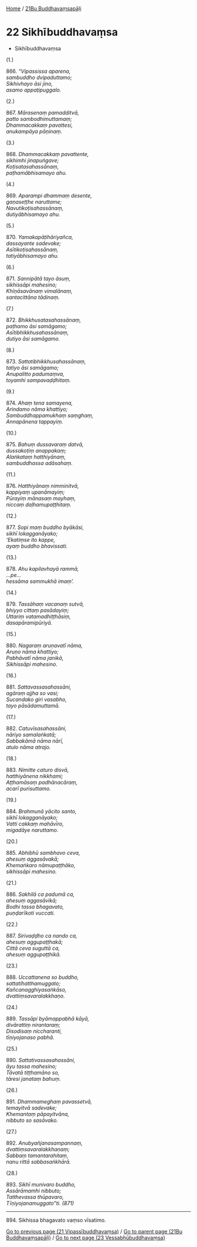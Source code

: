 
[Home](/) / [21Bu Buddhavaṃsapāḷi](../21Bu.md)

# 22 Sikhībuddhavaṃsa

* Sikhībuddhavaṃsa

(1.)

866\. _“Vipassissa aparena,_  
_sambuddho dvipaduttamo;_  
_Sikhivhayo āsi jino,_  
_asamo appaṭipuggalo._  


(2.)

867\. _Mārasenaṃ pamadditvā,_  
_patto sambodhimuttamaṃ;_  
_Dhammacakkaṃ pavattesi,_  
_anukampāya pāṇinaṃ._  


(3.)

868\. _Dhammacakkaṃ pavattente,_  
_sikhimhi jinapuṅgave;_  
_Koṭisatasahassānaṃ,_  
_paṭhamābhisamayo ahu._  


(4.)

869\. _Aparampi dhammaṃ desente,_  
_gaṇaseṭṭhe naruttame;_  
_Navutikoṭisahassānaṃ,_  
_dutiyābhisamayo ahu._  


(5.)

870\. _Yamakapāṭihāriyañca,_  
_dassayante sadevake;_  
_Asītikoṭisahassānaṃ,_  
_tatiyābhisamayo ahu._  


(6.)

871\. _Sannipātā tayo āsuṃ,_  
_sikhissāpi mahesino;_  
_Khīṇāsavānaṃ vimalānaṃ,_  
_santacittāna tādinaṃ._  


(7.)

872\. _Bhikkhusatasahassānaṃ,_  
_paṭhamo āsi samāgamo;_  
_Asītibhikkhusahassānaṃ,_  
_dutiyo āsi samāgamo._  


(8.)

873\. _Sattatibhikkhusahassānaṃ,_  
_tatiyo āsi samāgamo;_  
_Anupalitto padumaṃva,_  
_toyamhi sampavaḍḍhitaṃ._  


(9.)

874\. _Ahaṃ tena samayena,_  
_Arindamo nāma khattiyo;_  
_Sambuddhappamukhaṃ saṃghaṃ,_  
_Annapānena tappayiṃ._  


(10.)

875\. _Bahuṃ dussavaraṃ datvā,_  
_dussakoṭiṃ anappakaṃ;_  
_Alaṅkataṃ hatthiyānaṃ,_  
_sambuddhassa adāsahaṃ._  


(11.)

876\. _Hatthiyānaṃ nimminitvā,_  
_kappiyaṃ upanāmayiṃ;_  
_Pūrayiṃ mānasaṃ mayhaṃ,_  
_niccaṃ daḷhamupaṭṭhitaṃ._  


(12.)

877\. _Sopi maṃ buddho byākāsi,_  
_sikhī lokagganāyako;_  
_‘Ekatiṃse ito kappe,_  
_ayaṃ buddho bhavissati._  


(13.)

878\. _Ahu kapilavhayā rammā,_  
_…pe…_  
_hessāma sammukhā imaṃ’._  


(14.)

879\. _Tassāhaṃ vacanaṃ sutvā,_  
_bhiyyo cittaṃ pasādayiṃ;_  
_Uttariṃ vatamadhiṭṭhāsiṃ,_  
_dasapāramipūriyā._  


(15.)

880\. _Nagaraṃ aruṇavatī nāma,_  
_Aruṇo nāma khattiyo;_  
_Pabhāvatī nāma janikā,_  
_Sikhissāpi mahesino._  


(16.)

881\. _Sattavassasahassāni,_  
_agāraṃ ajjha so vasi;_  
_Sucandako giri vasabho,_  
_tayo pāsādamuttamā._  


(17.)

882\. _Catuvīsasahassāni,_  
_nāriyo samalaṅkatā;_  
_Sabbakāmā nāma nārī,_  
_atulo nāma atrajo._  


(18.)

883\. _Nimitte caturo disvā,_  
_hatthiyānena nikkhami;_  
_Aṭṭhamāsaṃ padhānacāraṃ,_  
_acarī purisuttamo._  


(19.)

884\. _Brahmunā yācito santo,_  
_sikhī lokagganāyako;_  
_Vatti cakkaṃ mahāvīro,_  
_migadāye naruttamo._  


(20.)

885\. _Abhibhū sambhavo ceva,_  
_ahesuṃ aggasāvakā;_  
_Khemaṅkaro nāmupaṭṭhāko,_  
_sikhissāpi mahesino._  


(21.)

886\. _Sakhilā ca padumā ca,_  
_ahesuṃ aggasāvikā;_  
_Bodhi tassa bhagavato,_  
_puṇḍarīkoti vuccati._  


(22.)

887\. _Sirivaḍḍho ca nando ca,_  
_ahesuṃ aggupaṭṭhakā;_  
_Cittā ceva suguttā ca,_  
_ahesuṃ aggupaṭṭhikā._  


(23.)

888\. _Uccattanena so buddho,_  
_sattatihatthamuggato;_  
_Kañcanagghiyasaṅkāso,_  
_dvattiṃsavaralakkhaṇo._  


(24.)

889\. _Tassāpi byāmappabhā kāyā,_  
_divārattiṃ nirantaraṃ;_  
_Disodisaṃ niccharanti,_  
_tīṇiyojanaso pabhā._  


(25.)

890\. _Sattativassasahassāni,_  
_āyu tassa mahesino;_  
_Tāvatā tiṭṭhamāno so,_  
_tāresi janataṃ bahuṃ._  


(26.)

891\. _Dhammameghaṃ pavassetvā,_  
_temayitvā sadevake;_  
_Khemantaṃ pāpayitvāna,_  
_nibbuto so sasāvako._  


(27.)

892\. _Anubyañjanasampannaṃ,_  
_dvattiṃsavaralakkhaṇaṃ;_  
_Sabbaṃ tamantarahitaṃ,_  
_nanu rittā sabbasaṅkhārā._  


(28.)

893\. _Sikhī munivaro buddho,_  
_Assārāmamhi nibbuto;_  
_Tatthevassa thūpavaro,_  
_Tīṇiyojanamuggato”ti. (871)_  


---

894\. Sikhissa bhagavato vaṃso vīsatimo.



[Go to previous page (21 Vipassībuddhavaṃsa)](21.md) / [Go to parent page (21Bu Buddhavaṃsapāḷi)](0.md) / [Go to next page (23 Vessabhūbuddhavaṃsa)](23.md)


